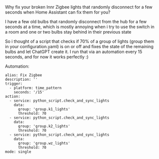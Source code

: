 Why fix your broken Innr Zigbee lights that randomly disconnect for a few seconds when Home Assistant can fix them for you?

I have a few old bulbs that randomly disconnect from the hub for a few seconds at a time, which is mostly annoying when i try to use the switch in a room and one or two bulbs stay behind in their previous state

So i thought of a script that checks if 70% of a group of lights (group them in your configuration.yaml) is on or off and fixes the state of the remaining bulbs and let ChatGPT create it. I run that via an automation every 15 seconds, and for now it works perfectly :)


Automation:
```
alias: Fix Zigbee
description: ''
trigger:
  - platform: time_pattern
    seconds: '/15'
action:
  - service: python_script.check_and_sync_lights
    data:
      group: 'group.k1_lights'
      threshold: 70
  - service: python_script.check_and_sync_lights
    data:
      group: 'group.k2_lights'
      threshold: 70
  - service: python_script.check_and_sync_lights
    data:
      group: 'group.wz_lights'
      threshold: 70
mode: single

```
